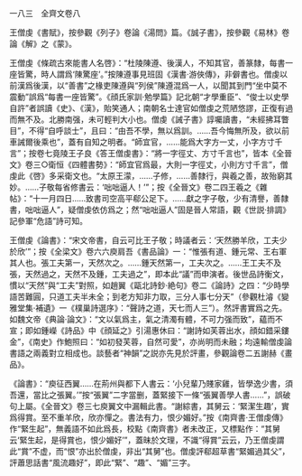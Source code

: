 一八三　全齊文卷八

王僧虔《書賦》，按參觀《列子》卷論《湯問》篇。《誠子書》，按參觀《易林》卷論《解》之《蒙》。

王僧虔《條疏古來能書人名啓》：“杜陵陳遵、後漢人，不知其官，善篆隸，每書一座皆驚，時人謂爲‘陳驚座’。”按陳遵事見班固《漢書·游俠傳》，非僻書也。僧虔以前漢爲後漢，以“善書”之椽吏陳遵與“列侯”陳遵混爲一人，以聞其到門“坐中莫不震動”誤爲“每書一座皆驚”。《顔氏家訓·勉學篇》記北朝“才學重臣”、“俊士以史學自許”者誤讀《史》、《漢》，貽笑通人；南朝名士達官如僧虔之荒陋悠謬，正復有過而無不及。北勝南强，未可輕判大小也。僧虔《誡子書》諄囑讀書，“未經拂耳瞥目”，不得“自呼談士”，且曰：“由吾不學，無以爲訓。……吾今悔無所及，欲以前車誡爾後乘也”，蓋有自知之明者。“師宜官，……能爲大字方一丈，小字方寸千言”；按卷七竟陵王子良《答王僧虔書》：“將一字徑丈、方寸千言也”，皆本《全晉文》卷三○衛恒《四體書勢》：“師宜官爲最，大則一字徑丈，小則方寸千言”，僧虔此《啓》多采衛文也。“太原王濛，……子修，……善隸行，與羲之善，故殆窮其妙。……子敬每省修書云：‘咄咄逼人！’”；按《全晉文》卷二四王羲之《雜帖》：“十一月四日……致書司空高平郗公足下。……獻之字子敬，少有清譽，善隸書，咄咄逼人”，疑僧虔依仿爲之；然“咄咄逼人”固是晉人常語，觀《世説·排調》記參軍“危語”詩可知。

王僧虔《論書》：“宋文帝書，自云可比王子敬；時議者云：‘天然勝羊欣，工夫少於欣’”；按《全梁文》卷六六庾肩吾《書品論》一：“惟張有道、鍾元常、王右軍其人也。張工夫第一，天然次之。……鍾天然第一，工夫次之。……王工夫不及張，天然過之，天然不及鍾，工夫過之”，即本此“議”而申演者。後世品詩衡文，慣以“天然”與“工夫”對照，如趙翼《甌北詩鈔·絶句》卷二《論詩》之四：“少時學語苦難圓，只道工夫半未全；到老方知非力取，三分人事七分天”（參觀杜濬《變雅堂集·補遺》一《樸巢詩選序》：“聲詩之道，天七而人三”）。然評書實爲之先。如魏文帝《典論·論文》：“文以氣爲主，氣之清濁有體，不可力强而致”，藴而不宣；即如鍾嶸《詩品》中《顔延之》引湯惠休曰：“謝詩如芙蓉出水，顔如錯采鏤金”，《南史》作鮑照曰：“如初發芙蓉，自然可愛”，亦尚明而未融；均遠輸僧虔論書語之兩義對立相成也。談藝者“神韻”之説亦先見於評畫，參觀論卷二五謝赫《畫品》。

《論書》：“庾征西翼……在荊州與都下人書云：‘小兒輩乃賤家雞，皆學逸少書，須吾還，當比之張翼。’”按“張翼”二字當删，蓋緊接下一條“張翼善學人書……”，誤破句上屬。《全晉文》卷三七庾翼文中漏輯此書。“謝綜書，其舅云：‘緊潔生趣’，實爲得賞。至不重羊欣，欣亦憚之。書法有力，恨少媚好。”按《南齊書·王僧虔傳》作“緊生起”，無義語不如此爲長，校點《南齊書》者未改正，又標點作：“其舅云‘緊生起，是得賞也，恨少媚好’”，蓋昧於文理，不識“得賞”云云，乃王僧虔謂此“賞”不虚，而“恨”亦出於僧虔，非出“其舅”也。僧虔評郗超草書“緊媚過其父”，評蕭思話書“風流趣好”，即此“緊”、“趣”、“媚”三字。